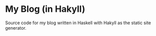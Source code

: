 # My Blog (in Hakyll)

Source code for my blog written in Haskell with Hakyll as the static site generator.
